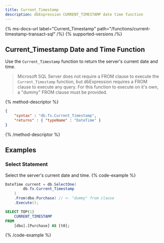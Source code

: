 ```yaml
---
title: Current_Timestamp
description: dbExpression CURRENT_TIMESTAMP date time function
---
```


{% ms-docs-url label="Current_Timestamp" path="/functions/current-timestamp-transact-sql" /%}
{% supported-versions /%}

## Current_Timestamp Date and Time Function

Use the `Current_Timestamp` function to return the server's current date and time.

> Microsoft SQL Server does not require a FROM clause
to execute the `Current_Timestamp` function, but dbExpression requires a FROM clause to execute
any query.  For this function to execute on it's own, a "dummy" FROM clause must be provided.

{% method-descriptor %}
```json
{
    "syntax" : "db.fx.Current_Timestamp",
    "returns" : { "typeName" : "DateTime" }
}
```
{% /method-descriptor %}

## Examples
### Select Statement
Select the server's current date and time.
{% code-example %}
```csharp
DateTime current = db.SelectOne(
        db.fx.Current_Timestamp
    )
    .From(dbo.Purchase) // <- "dummy" from clause
    .Execute();
```
```sql
SELECT TOP(1)
    CURRENT_TIMESTAMP
FROM
    [dbo].[Purchase] AS [t0];
```
{% /code-example %}
